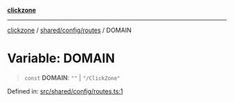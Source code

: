 [**clickzone**](../../../../README.md)

***

[clickzone](../../../../README.md) / [shared/config/routes](../README.md) / DOMAIN

# Variable: DOMAIN

> `const` **DOMAIN**: `""` \| `"/ClickZone"`

Defined in: [src/shared/config/routes.ts:1](https://github.com/MaximBri/ClickZone/blob/20f3f0d061a7c50a96ed5bba64acbc325a456072/client/src/shared/config/routes.ts#L1)
